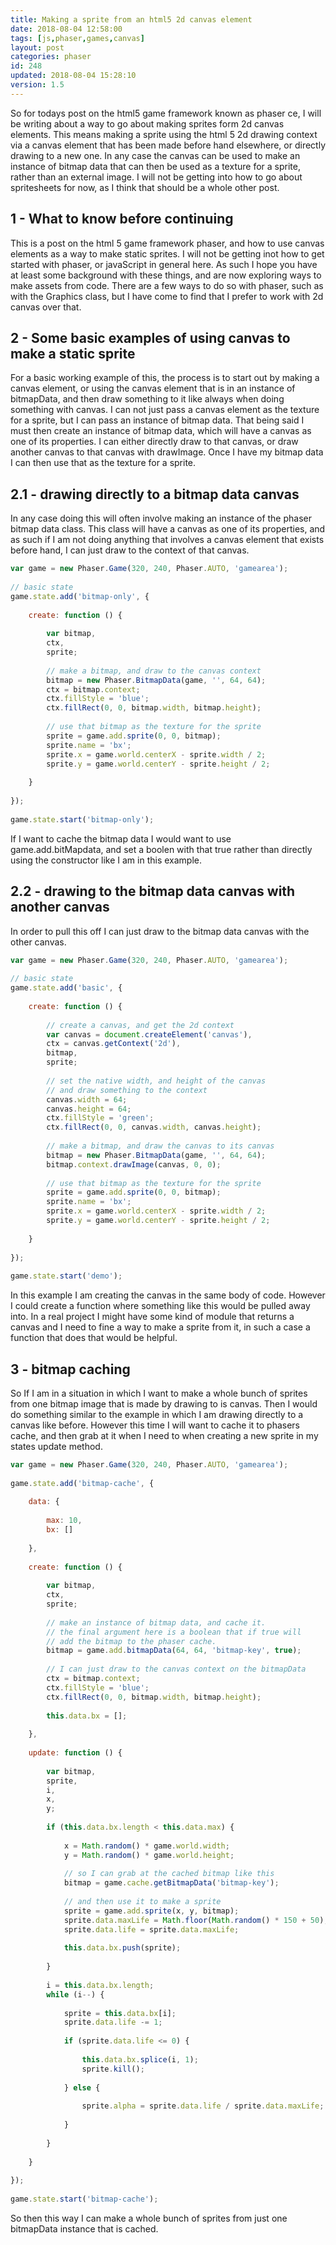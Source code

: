 ```yaml
---
title: Making a sprite from an html5 2d canvas element
date: 2018-08-04 12:58:00
tags: [js,phaser,games,canvas]
layout: post
categories: phaser
id: 248
updated: 2018-08-04 15:28:10
version: 1.5
---
```


So for todays post on the html5 game framework known as phaser ce, I will be writing about a way to go about making sprites form 2d canvas elements. This means making a sprite using the html 5 2d drawing context via a canvas element that has been made before hand elsewhere, or directly drawing to a new one. In any case the canvas can be used to make an instance of bitmap data that can then be used as a texture for a sprite, rather than an external image. I will not be getting into how to go about spritesheets for now, as I think that should be a whole other post.

<!-- more -->

## 1 - What to know before continuing

This is a post on the html 5 game framework phaser, and how to use canvas elements as a way to make static sprites. I will not be getting inot how to get started with phaser, or javaScript in general here. As such I hope you have at least some background with these things, and are now exploring ways to make assets from code. There are a few ways to do so with phaser, such as with the Graphics class, but I have come to find that I prefer to work with 2d canvas over that.

## 2 - Some basic examples of using canvas to make a static sprite

For a basic working example of this, the process is to start out by making a canvas element, or using the canvas element that is in an instance of bitmapData, and then draw something to it like always when doing something with canvas. I can not just pass a canvas element as the texture for a sprite, but I can pass an instance of bitmap data. That being said I must then create an instance of bitmap data, which will have a canvas as one of its properties. I can either directly draw to that canvas, or draw another canvas to that canvas with drawImage. Once I have my bitmap data I can then use that as the texture for a sprite.

## 2.1 - drawing directly to a bitmap data canvas

In any case doing this will often involve making an instance of the phaser bitmap data class. This class will have a canvas as one of its properties, and as such if I am not doing anything that involves a canvas element that exists before hand, I can just draw to the context of that canvas.

```js
var game = new Phaser.Game(320, 240, Phaser.AUTO, 'gamearea');
 
// basic state
game.state.add('bitmap-only', {
 
    create: function () {
 
        var bitmap,
        ctx,
        sprite;
 
        // make a bitmap, and draw to the canvas context
        bitmap = new Phaser.BitmapData(game, '', 64, 64);
        ctx = bitmap.context;
        ctx.fillStyle = 'blue';
        ctx.fillRect(0, 0, bitmap.width, bitmap.height);
 
        // use that bitmap as the texture for the sprite
        sprite = game.add.sprite(0, 0, bitmap);
        sprite.name = 'bx';
        sprite.x = game.world.centerX - sprite.width / 2;
        sprite.y = game.world.centerY - sprite.height / 2;
 
    }
 
});
 
game.state.start('bitmap-only');
```

If I want to cache the bitmap data I would want to use game.add.bitMapdata, and set a boolen with that true rather than directly using the constructor like I am in this example.

## 2.2 - drawing to the bitmap data canvas with another canvas

In order to pull this off I can just draw to the bitmap data canvas with the other canvas.

```js
var game = new Phaser.Game(320, 240, Phaser.AUTO, 'gamearea');
 
// basic state
game.state.add('basic', {
 
    create: function () {
 
        // create a canvas, and get the 2d context
        var canvas = document.createElement('canvas'),
        ctx = canvas.getContext('2d'),
        bitmap,
        sprite;
 
        // set the native width, and height of the canvas
        // and draw something to the context
        canvas.width = 64;
        canvas.height = 64;
        ctx.fillStyle = 'green';
        ctx.fillRect(0, 0, canvas.width, canvas.height);
 
        // make a bitmap, and draw the canvas to its canvas
        bitmap = new Phaser.BitmapData(game, '', 64, 64);
        bitmap.context.drawImage(canvas, 0, 0);
 
        // use that bitmap as the texture for the sprite
        sprite = game.add.sprite(0, 0, bitmap);
        sprite.name = 'bx';
        sprite.x = game.world.centerX - sprite.width / 2;
        sprite.y = game.world.centerY - sprite.height / 2;
 
    }
 
});
 
game.state.start('demo');
```

In this example I am creating the canvas in the same body of code. However I could create a function where something like this would be pulled away into. In a real project I might have some kind of module that returns a canvas and I need to fine a way to make a sprite from it, in such a case a function that does that would be helpful.

## 3 - bitmap caching

So If I am in a situation in which I want to make a whole bunch of sprites from one bitmap image that is made by drawing to is canvas. Then I would do something similar to the example in which I am drawing directly to a canvas like before. However this time I will want to cache it to phasers cache, and then grab at it when I need to when creating a new sprite in my states update method.

```js
var game = new Phaser.Game(320, 240, Phaser.AUTO, 'gamearea');
 
game.state.add('bitmap-cache', {
 
    data: {
 
        max: 10,
        bx: []
 
    },
 
    create: function () {
 
        var bitmap,
        ctx,
        sprite;
 
        // make an instance of bitmap data, and cache it.
        // the final argument here is a boolean that if true will
        // add the bitmap to the phaser cache.
        bitmap = game.add.bitmapData(64, 64, 'bitmap-key', true);
 
        // I can just draw to the canvas context on the bitmapData
        ctx = bitmap.context;
        ctx.fillStyle = 'blue';
        ctx.fillRect(0, 0, bitmap.width, bitmap.height);
 
        this.data.bx = [];
 
    },
 
    update: function () {
 
        var bitmap,
        sprite,
        i,
        x,
        y;
 
        if (this.data.bx.length < this.data.max) {
 
            x = Math.random() * game.world.width;
            y = Math.random() * game.world.height;
 
            // so I can grab at the cached bitmap like this
            bitmap = game.cache.getBitmapData('bitmap-key');
 
            // and then use it to make a sprite
            sprite = game.add.sprite(x, y, bitmap);
            sprite.data.maxLife = Math.floor(Math.random() * 150 + 50);
            sprite.data.life = sprite.data.maxLife;
 
            this.data.bx.push(sprite);
 
        }
 
        i = this.data.bx.length;
        while (i--) {
 
            sprite = this.data.bx[i];
            sprite.data.life -= 1;
 
            if (sprite.data.life <= 0) {
 
                this.data.bx.splice(i, 1);
                sprite.kill();
 
            } else {
 
                sprite.alpha = sprite.data.life / sprite.data.maxLife;
 
            }
 
        }
 
    }
 
});
 
game.state.start('bitmap-cache');
```

So then this way I can make a whole bunch of sprites from just one bitmapData instance that is cached.